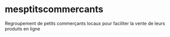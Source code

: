 # mesptitscommercants
Regroupement de petits commerçants locaux pour faciliter la vente de leurs produits en ligne
